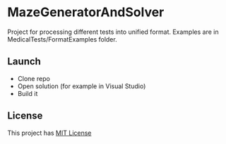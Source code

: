 # MazeGeneratorAndSolver
Project for processing different tests into unified format. Examples are in MedicalTests/FormatExamples folder.

## Launch
- Clone repo
- Open solution (for example in Visual Studio)
- Build it

## License
This project has [MIT License](https://opensource.org/licenses/MIT)
